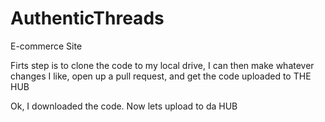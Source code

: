 # AuthenticThreads
E-commerce Site

Firts step is to clone the code to my local drive, I can then 
make whatever changes I like, open up a pull request, and 
get the code uploaded to THE HUB

Ok, I downloaded the code. Now lets upload to da HUB